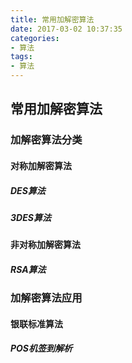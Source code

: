 ```yaml
---
title: 常用加解密算法
date: 2017-03-02 10:37:35
categories: 
- 算法
tags:
- 算法
---
```


## 常用加解密算法

### 加解密算法分类

#### 对称加解密算法

##### DES算法

##### 3DES算法

#### 非对称加解密算法

##### RSA算法



### 加解密算法应用

#### 银联标准算法

##### POS机签到解析
